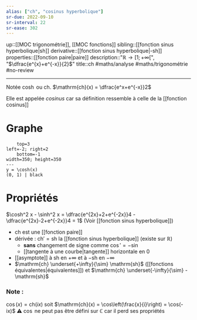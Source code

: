 ```yaml
---
alias: ["ch", "cosinus hyperbolique"]
sr-due: 2022-09-10
sr-interval: 22
sr-ease: 302
---
```

up::[[MOC trigonométrie]], [[MOC fonctions]]
sibling::[[fonction sinus hyperbolique|sh]]
derivative::[[fonction sinus hyperbolique|-sh]]
properties::[[fonction paire|paire]]
description::"$\mathbb{R} \to [1; +\infty[$", "$\dfrac{e^{x}+e^{-x}}{2}$"
title::$\mathrm{ch}$
#maths/analyse #maths/trigonométrie #no-review 

----
Notée $\cosh$ ou $\text{ch}$.
$\mathrm{ch}(x) = \dfrac{e^x+e^{-x}}2$

Elle est appelée _cosinus_ car sa définition ressemble à celle de la [[fonction cosinus]]

# Graphe
```desmos-graph
    top=3
left=-2; right=2
    bottom=-1
width=350; height=350
---
y = \cosh(x)
(0, 1) | black
```

# Propriétés
$\cosh^2 x - \sinh^2 x = \dfrac{e^{2x}+2+e^{-2x}}4 - \dfrac{e^{2x}-2+e^{-2x}}4 = 1$
(Voir [[fonction sinus hyperbolique]])

 - $\mathrm{ch}$ est une [[fonction paire]]
 - dérivée : $\mathrm{ch}' = \mathrm{sh}$ la [[fonction sinus hyperbolique]] (existe sur $\mathbb{R}$)
     - **sans** changement de signe comme $\cos' = -\sin$
     - [[tangente à une courbe|tangente]] horizontale en $0$
 - [[asymptote]] à $\mathrm{sh}$ en $+\infty$ et à $-\mathrm{sh}$ en $-\infty$
 - $\mathrm{ch} \underset{+\infty}{\sim} \mathrm{sh}$ ([[fonctions équivalentes|équivalentes]]) et $\mathrm{ch} \underset{-\infty}{\sim} -\mathrm{sh}$


### Note :
$\cos(x) = \mathrm{ch}(ix)$ soit $\mathrm{ch}(x) = \cos\left(\frac{x}{i}\right) = \cos(-ix)$
⚠️ $\cos$ ne peut pas être défini sur $\mathbb{C}$ car il perd ses propriétés
